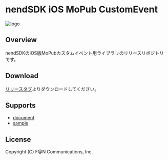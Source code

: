 # nendSDK iOS MoPub CustomEvent

![logo](https://user-images.githubusercontent.com/9563381/31269103-17daebce-aaba-11e7-9899-742435c4ef20.png)

## Overview

nendSDKのiOS版MoPubカスタムイベント用ライブラリのリリースリポジトリです。

## Download

[リリースタブ](https://github.com/fan-ADN/nendSDK-iOS-MoPub-CustomEvent-pub/releases)よりダウンロードしてください。

## Supports

* [document](https://github.com/fan-ADN/nendSDK-iOS-MoPub-CustomEvent/wiki)
* [sample](https://github.com/fan-ADN/nendSDK-iOS-MoPub-CustomEvent)

## License

Copyright (C) F@N Communications, Inc.
